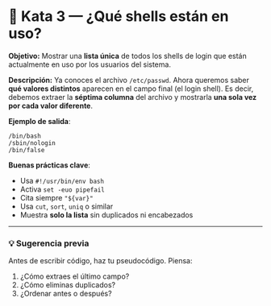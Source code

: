 # 🥋 Kata 3 — ¿Qué shells están en uso?

**Objetivo:**
Mostrar una **lista única** de todos los shells de login que están actualmente en uso por los usuarios del sistema.

**Descripción:**
Ya conoces el archivo `/etc/passwd`. Ahora queremos saber **qué valores distintos** aparecen en el campo final (el login shell).
Es decir, debemos extraer la **séptima columna** del archivo y mostrarla **una sola vez por cada valor diferente**.

**Ejemplo de salida**:

```text
/bin/bash
/sbin/nologin
/bin/false
```

**Buenas prácticas clave**:

- Usa `#!/usr/bin/env bash`
- Activa `set -euo pipefail`
- Cita siempre `"${var}"`
- Usa `cut`, `sort`, `uniq` o similar
- Muestra **solo la lista** sin duplicados ni encabezados

---

### 💡 Sugerencia previa

Antes de escribir código, haz tu pseudocódigo.
Piensa:

1. ¿Cómo extraes el último campo?
2. ¿Cómo eliminas duplicados?
3. ¿Ordenar antes o después?

```

```
